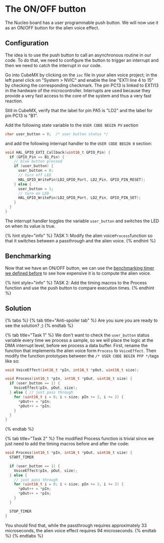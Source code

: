 # The ON/OFF button

The Nucleo board has a user programmable push button. We will now use it as an ON/OFF button for the alien voice effect.

## Configuration <a id="extra"></a>

The idea is to use the push button to call an asynchronous routine in our code. To do that, we need to configure the button to trigger an interrupt and then we need to catch the interrupt in our code.

Go into CubeMX by clicking on the `ioc` file in your alien voice project; in the left panel click on "System &gt; NVIC" and enable the line "EXTI line 4 to 15" by checking the corresponding checkmark. The pin PC13 is linked to EXTI13 in the hardware of the microcontroller. Interrupts are used because they provide a very fast access to the core of the system and thus a very fast reaction.

Still in CubeMX, verify that the label for pin PA5 is "LD2" and the label for pin PC13 is "B1".

Add the following state variable to the `USER CODE BEGIN PV` section

```c
char user_button = 0;  /* user button status */
```

and add the following interrupt handler to the `USER CODE BEGIN 0` section:

```c
void HAL_GPIO_EXTI_Callback(uint16_t GPIO_Pin) {
  if (GPIO_Pin == B1_Pin) {
    // blue button pressed
    if (user_button) {
      user_button = 0;
      // turn off LED
      HAL_GPIO_WritePin(LD2_GPIO_Port, LD2_Pin, GPIO_PIN_RESET);
    } else {
      user_button = 1;
      // turn on LED
      HAL_GPIO_WritePin(LD2_GPIO_Port, LD2_Pin, GPIO_PIN_SET);
    }
  }
}
```

The interrupt handler toggles the variable `user_button` and switches the LED on when its value is true.

{% hint style="info" %}
TASK 1: Modify the alien voice`Process`function so that it switches between a passthrough and the alien voice.
{% endhint %}

## Benchmarking

Now that we have an ON/OFF button, we can use the [benchmarking timer we defined before](../../real-world-dsp/benchmarking.md) to see how expensive it is to compute the alien voice.

{% hint style="info" %}
TASK 2: Add the timing macros to the Process function and use the push button to compare execution times.
{% endhint %}

## Solution

{% tabs %}
{% tab title="Anti-spoiler tab" %}
Are you sure you are ready to see the solution? ;\)
{% endtab %}

{% tab title="Task 1" %}
We don't want to check the `user_button` status variable every time we process a sample, so we will place the logic at the DMA interrupt level, before we process a data buffer. First, rename the function that implements the alien voice form `Process` to `VoiceEffect`. Then modify the function prototypes between the `/* USER CODE BEGIN PFP */`tags like so:

```c
void VoiceEffect(int16_t *pIn, int16_t *pOut, uint16_t size);

void Process(int16_t *pIn, int16_t *pOut, uint16_t size) {
  if (user_button == 1) {
    VoiceEffect(pIn, pOut, size);
  } else { // just pass through
    for (uint16_t i = 0; i < size; pIn += 2, i += 2) {
      *pOut++ = *pIn;
      *pOut++ = *pIn;
    }
  }
}
```
{% endtab %}

{% tab title="Task 2" %}
The modified Process function is trivial since we just need to add the timing macros before and after the code:

```c
void Process(int16_t *pIn, int16_t *pOut, uint16_t size) {
  START_TIMER

  if (user_button == 1) {
    VoiceEffect(pIn, pOut, size);
  } else {
    // just pass through
    for (uint16_t i = 0; i < size; pIn += 2, i += 2) {
      *pOut++ = *pIn;
      *pOut++ = *pIn;
    }
  }

  STOP_TIMER
}
```

You should find that, while the passthrough requires approximately 33 microseconds, the alien voice effect requires 94 microseconds.
{% endtab %}
{% endtabs %}

